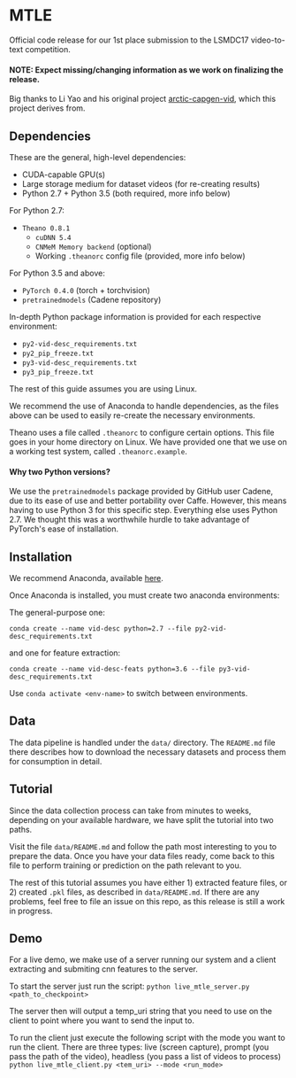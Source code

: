 # MTLE

Official code release for our 1st place submission to the LSMDC17 video-to-text competition.

#### NOTE: Expect missing/changing information as we work on finalizing the release. 

Big thanks to Li Yao and his original project [arctic-capgen-vid](https://github.com/yaoli/arctic-capgen-vid), which this project derives from. 

## Dependencies

These are the general, high-level dependencies:

- CUDA-capable GPU(s)
- Large storage medium for dataset videos (for re-creating results)
- Python 2.7 + Python 3.5 (both required, more info below)

For Python 2.7:

- `Theano 0.8.1`
    - `cuDNN 5.4`
    - `CNMeM Memory backend` (optional)
    - Working `.theanorc` config file (provided, more info below)

For Python 3.5 and above:

- `PyTorch 0.4.0` (torch + torchvision)
- `pretrainedmodels` (Cadene repository)

In-depth Python package information is provided for each respective environment:

- `py2-vid-desc_requirements.txt`
- `py2_pip_freeze.txt`
- `py3-vid-desc_requirements.txt`
- `py3_pip_freeze.txt`

The rest of this guide assumes you are using Linux. 

We recommend the use of Anaconda to handle dependencies, as the files above can be used to easily re-create the necessary environments.

Theano uses a file called `.theanorc` to configure certain options. This file goes in your home directory on Linux. We have provided one that we use on a working test system, called `.theanorc.example`.  

#### Why two Python versions?

We use the `pretrainedmodels` package provided by GitHub user Cadene, due to its ease of use and better portability over Caffe.
However, this means having to use Python 3 for this specific step. Everything else uses Python 2.7. 
We thought this was a worthwhile hurdle to take advantage of PyTorch's ease of installation. 


## Installation

We recommend Anaconda, available [here](https://www.anaconda.com/download/).

Once Anaconda is installed, you must create two anaconda environments:

The general-purpose one:

`conda create --name vid-desc python=2.7 --file py2-vid-desc_requirements.txt`

and one for feature extraction:

`conda create --name vid-desc-feats python=3.6 --file py3-vid-desc_requirements.txt`

Use `conda activate <env-name>` to switch between environments. 


## Data

The data pipeline is handled under the `data/` directory. The `README.md` file there describes how to download the necessary datasets and process them for consumption in detail.

 

## Tutorial

Since the data collection process can take from minutes to weeks, depending on your available hardware, we have split the tutorial into two paths.

Visit the file `data/README.md` and follow the path most interesting to you to prepare the data. Once you have your data files ready, come back to this file to perform training or prediction on the path relevant to you.

The rest of this tutorial assumes you have either 1) extracted feature files, or 2) created `.pkl` files, as described in `data/README.md`. If there are any problems, feel free to file an issue on this repo, as this release is still a work in progress. 

## Demo
For a live demo, we make use of a server running our system and a client extracting and submiting cnn features to the server.

To start the server just run the script: 
 `python live_mtle_server.py <path_to_checkpoint>`
 
 The server then will output a temp_uri string that you need to use on the client to point where you want to send the input to.
 
To run the client just execute the following script with the mode you want to run the client. There are three types: live (screen capture), prompt (you pass the path of the video), headless (you pass a list of videos to process)
`python live_mtle_client.py <tem_uri> --mode <run_mode>`


